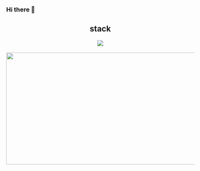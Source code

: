 ### Hi there 🙌
<div align=center>
<h2>stack</h2>
<img src="https://img.shields.io/badge/-swift-F05138?style=for-the-badge&logo=swift&logoColor=black">
</div>
<br>
<a href="https://github.com/devxb/gitanimals">
<img
  src="https://render.gitanimals.org/farms/leejh08"
  width="600"
  height="300"
/>
</a>
<br>
